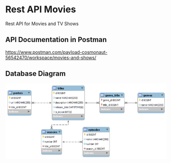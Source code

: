 # Rest API Movies
 Rest API for Movies and TV Shows

## API Documentation in Postman
https://www.postman.com/payload-cosmonaut-56542470/workspace/movies-and-shows/

## Database Diagram
![Diagram img](img/diagram.png)
